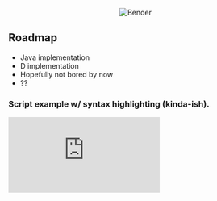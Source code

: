 <center>

![Bender](https://static.wikia.nocookie.net/villains/images/4/43/Bender.png/revision/latest/thumbnail/width/360/height/360?cb=20150929224318)

</center>

## Roadmap
- Java implementation
- D implementation
- Hopefully not bored by now
- ??

### Script example w/ syntax highlighting (kinda-ish).
![Basic state detection/advancement.](https://p.ryswick.net/p/IbxLxT.js)
